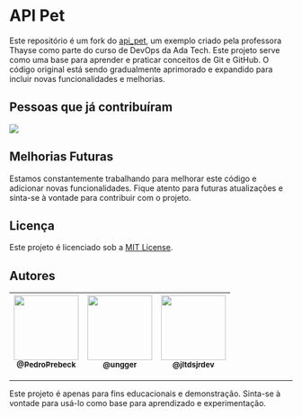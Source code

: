 # API Pet

Este repositório é um fork do [api_pet](https://github.com/ThayseAda/api_pet), um exemplo criado pela professora Thayse como parte do curso de DevOps da Ada Tech. Este projeto serve como uma base para aprender e praticar conceitos de Git e GitHub. O código original está sendo gradualmente aprimorado e expandido para incluir novas funcionalidades e melhorias.

## Pessoas que já contribuíram

<a href="https://github.com/jltdsjrdev/jorge-pedro-edison/graphs/contributors"><img src="https://contrib.rocks/image?repo=jltdsjrdev/jorge-pedro-edison" /></a>

## Melhorias Futuras

Estamos constantemente trabalhando para melhorar este código e adicionar novas funcionalidades. Fique atento para futuras atualizações e sinta-se à vontade para contribuir com o projeto.

## Licença

Este projeto é licenciado sob a [MIT License](LICENSE).

## Autores

| [<img src="https://github.com/PedroPrebeck.png?size=115" width=115><br><sub>@PedroPrebeck</sub>](https://github.com/PedroPrebeck) | [<img src="https://github.com/ungger.png?size=115" width=115><br><sub>@ungger</sub>](https://github.com/ungger) | [<img src="https://github.com/jltdsjrdev.png?size=115" width=115><br><sub>@jltdsjrdev</sub>](https://github.com/jltdsjrdev) |
| :---: | :---: | :---: |

---

Este projeto é apenas para fins educacionais e demonstração. Sinta-se à vontade para usá-lo como base para aprendizado e experimentação.
